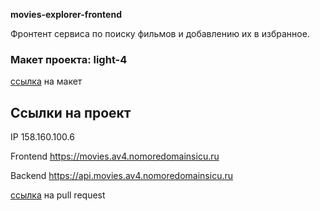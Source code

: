 **movies-explorer-frontend**

Фронтент сервиса по поиску фильмов и добавлению их в избранное.  
  
### Макет проекта: light-4  
  
[ссылка](https://www.figma.com/file/6FMWkB94wE7KTkcCgUXtnC/Дипломный-проект?type=design&node-id=1-2798&mode=design&t=v5EIy0ZNYYTjitzY-0) на макет  

  
## Ссылки на проект  
  
IP 158.160.100.6  
  
Frontend https://movies.av4.nomoredomainsicu.ru  
  
Backend https://api.movies.av4.nomoredomainsicu.ru  
  
[ссылка](https://github.com/Ragna-A4/movies-explorer-frontend/pull/2) на pull request



